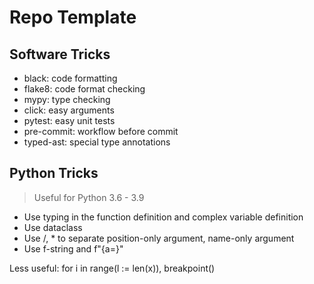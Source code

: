# Repo Template

## Software Tricks

- black: code formatting
- flake8: code format checking
- mypy: type checking
- click: easy arguments
- pytest: easy unit tests
- pre-commit: workflow before commit
- typed-ast: special type annotations

## Python Tricks

> Useful for Python 3.6 - 3.9

- Use typing in the function definition and complex variable definition
- Use dataclass
- Use /, * to separate position-only argument, name-only argument
- Use f-string and f"{a=}"

Less useful: for i in range(l := len(x)), breakpoint()
